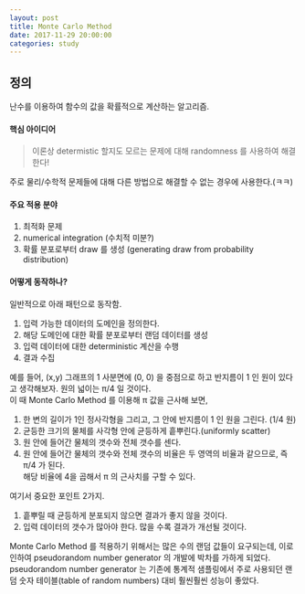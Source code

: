 ```yaml
---
layout: post
title: Monte Carlo Method
date: 2017-11-29 20:00:00
categories: study
---
```


## 정의
난수를 이용하여 함수의 값을 확률적으로 계산하는 알고리즘.  
#### 핵심 아이디어
> 이론상 determistic 할지도 모르는 문제에 대해 randomness 를 사용하여 해결한다!

주로 물리/수학적 문제들에 대해 다른 방법으로 해결할 수 없는 경우에 사용한다.(ㅋㅋ)

#### 주요 적용 분야
1. 최적화 문제
2. numerical integration (수치적 미분?)
3. 확률 분포로부터 draw 를 생성 (generating draw from probability distribution)

#### 어떻게 동작하나?
일반적으로 아래 패턴으로 동작함.
1. 입력 가능한 데이터의 도메인을 정의한다.
2. 해당 도메인에 대한 확률 분포로부터 랜덤 데이터를 생성
3. 입력 데이터에 대한 deterministic 계산을 수행
4. 결과 수집

예를 들어, (x,y) 그래프의 1 사분면에 (0, 0) 을 중점으로 하고 반지름이 1 인 원이 있다고 생각해보자. 원의 넓이는 π/4 일 것이다.  
이 때 Monte Carlo Method 를 이용해 π 값을 근사해 보면,  
1. 한 변의 길이가 1인 정사각형을 그리고, 그 안에 반지름이 1 인 원을 그린다. (1/4 원)
2. 균등한 크기의 물체를 사각형 안에 균등하게 흩뿌린다.(uniformly scatter)
3. 원 안에 들어간 물체의 갯수와 전체 갯수를 센다.
4. 원 안에 들어간 물체의 갯수와 전체 갯수의 비율은 두 영역의 비율과 같으므로, 즉 π/4 가 된다.  
해당 비율에 4을 곱해서 π 의 근사치를 구할 수 있다.  

여기서 중요한 포인트 2가지.  
>
1. 흩뿌릴 때 균등하게 분포되지 않으면 결과가 좋지 않을 것이다.
2. 입력 데이터의 갯수가 많아야 한다. 많을 수록 결과가 개선될 것이다.

Monte Carlo Method 를 적용하기 위해서는 많은 수의 랜덤 값들이 요구되는데, 이로 인하여 pseudorandom number generator 의 개발에 박차를 가하게 되었다. pseudorandom number generator 는 기존에 통계적 샘플링에서 주로 사용되던 랜덤 숫자 테이블(table of random numbers) 대비 훨씬훨씬 성능이 좋았다.
